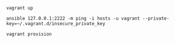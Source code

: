 `vagrant up`

`ansible 127.0.0.1:2222 -m ping -i hosts -u vagrant --private-key=~/.vagrant.d/insecure_private_key`

`vagrant provision`

